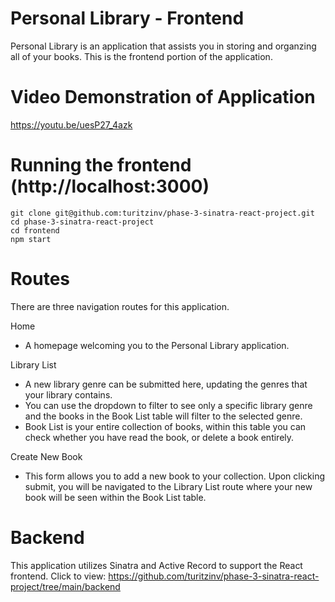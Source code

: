 # Personal Library - Frontend

Personal Library is an application that assists you in storing and organzing all of your books.  This is the frontend portion of the application.

# Video Demonstration of Application

https://youtu.be/uesP27_4azk

# Running the frontend (http://localhost:3000)

```
git clone git@github.com:turitzinv/phase-3-sinatra-react-project.git
cd phase-3-sinatra-react-project
cd frontend
npm start
```

# Routes

There are three navigation routes for this application.

Home
- A homepage welcoming you to the Personal Library application.

Library List
- A new library genre can be submitted here, updating the genres that your library contains.
- You can use the dropdown to filter to see only a specific library genre and the books in the Book List table will filter to the selected genre.
- Book List is your entire collection of books, within this table you can check whether you have read the book, or delete a book entirely.

Create New Book
- This form allows you to add a new book to your collection.  Upon clicking submit, you will be navigated to the Library List route where your new book will be seen within the Book List table.

# Backend

This application utilizes Sinatra and Active Record to support the React frontend. Click to view: https://github.com/turitzinv/phase-3-sinatra-react-project/tree/main/backend